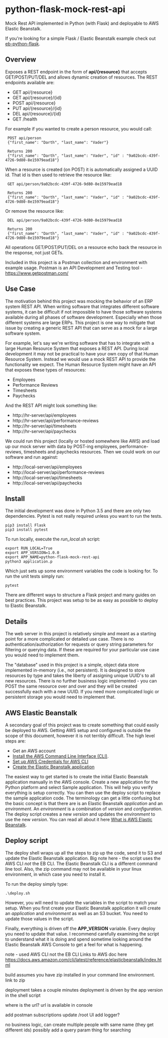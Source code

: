 # python-flask-mock-rest-api
Mock Rest API implemented in Python (with Flask) and deployable to AWS Elastic Beanstalk.

If you're looking for a simple Flask / Elastic Beanstalk example check out [eb-python-flask](https://github.com/aws-samples/eb-python-flask).

## Overview

Exposes a REST endpoint in the form of **api/{resource}** that accepts GET/POST/PUT/DEL and allows dynamic creation of resources. The REST endpoints available are:

* GET api/{resource}
* GET api/{resource}/{id}
* POST api/{resource}
* PUT api/{resource}/{id}
* DEL api/{resource}/{id}
* GET /health

For example if you wanted to create a person resource, you would call:
```
 POST api/person
 {"first_name": "Darth", "last_name": "Vader"}

 Returns 200
 {"first_name": "Darth", "last_name": "Vader", "id" : "9a02bcdc-439f-4726-9d80-8e15979ead18"}
```
When a resource is created (on POST) it is automatically assigned a UUID id. That id is then used to retrieve the resource like:
```
 GET api/person/9a02bcdc-439f-4726-9d80-8e15979ead18

 Returns 200
 {"first_name": "Darth", "last_name": "Vader", "id" : "9a02bcdc-439f-4726-9d80-8e15979ead18"}
```
Or remove the resource like:
```
 DEL api/person/9a02bcdc-439f-4726-9d80-8e15979ead18

 Returns 200
 {"first_name": "Darth", "last_name": "Vader", "id" : "9a02bcdc-439f-4726-9d80-8e15979ead18"}
```
All operations GET/POST/PUT/DEL on a resource echo back the resource in the response, not just GETs.

Included in this project is a Postman collection and environment with example usage. Postman is an API Development and Testing tool - https://www.getpostman.com/

## Use Case
The motivation behind this project was mocking the behavior of an ERP system REST API. When writing software that integrates different software systems, it can be difficult if not impossible to have those software systems available during all phases of software development.  Especially when those different systems are large ERPs. This project is one way to mitigate that issue by creating a generic REST API that can serve as a mock for a large software system.

For example, let's say we're writing software that has to integrate with a large Human Resource System that exposes a REST API. During local development it may not be practical to have your own copy of that Human Resource System. Instead we would use a mock REST API to provide the functionality we expect. The Human Resource System might have an API that exposes these types of resources:

* Employees
* Performance Reviews
* Timesheets
* Paychecks

And the REST API might look something like:

* http://hr-server/api/employees
* http://hr-server/api/performance-reviews
* http://hr-server/api/timesheets
* http://hr-server/api/paychecks

We could run this project (locally or hosted somewhere like AWS) and load up our mock server with data by POST-ing employees, performance-reviews, timesheets and paychecks resources. Then we could work on our software and run against:

* http://local-server/api/employees
* http://local-server/api/performance-reviews
* http://local-server/api/timesheets
* http://local-server/api/paychecks

## Install
The initial development was done in Python 3.5 and there are only two dependencies. Pytest is not really required unless you want to run the tests.

```
pip3 install Flask
pip3 install pytest
```

To run locally, execute the *run_local.sh* script:
```
export RUN_LOCAL=True
export APP_VERSION=1.0.0
export APP_NAME=python-flask-mock-rest-api
python3 application.p
```
Which just sets up some environment variables the code is looking for. To run the unit tests simply run:
```
pytest
```
There are different ways to structure a Flask project and many guides on best practices. This project was setup to be as easy as possible to deploy to Elastic Beanstalk.

## Details
The web server in this project is relatively simple and meant as a starting point for a more complicated or detailed use case. There is no authentication/authorization for requests or query string parameters for filtering or querying data. If these are required for your particular use case you would need to implement them.

The "database" used in this project is a simple, object data store implemented in-memory (i.e., not persistent). It is designed to store resources by type and takes the liberty of assigning unique UUID's to all new resources. There is no further business logic implemented - you can POST the same resource over and over and they will be created successfully each with a new UUID. If you need more complicated logic or persistent storage you would need to implement that.

## AWS Elastic Beanstalk
A secondary goal of this project was to create something that could easily be deployed to AWS. Getting AWS setup and configured is outside the scope of this document, however it is not terribly difficult. The high level steps are:

* Get an AWS account
* [Install the AWS Command Line Interface (CLI)](https://aws.amazon.com/cli/).
* [Set up AWS Credentials for AWS CLI](https://docs.aws.amazon.com/cli/latest/userguide/cli-chap-getting-started.html)
* [Create the Elastic Beanstalk application](https://docs.aws.amazon.com/elasticbeanstalk/latest/dg/GettingStarted.html)

The easiest way to get started is to create the initial Elastic Beanstalk application manually in the AWS console. Create a new application for the Python platform and select Sample application. This will help you verify everything is setup correctly. You can then use the deploy script to replace the sample application code. The terminology can get a little confusing but the basic concept is that there are is an Elastic Beanstalk *application* and an *environment*.  An *environment* is a combination of *version* and *configuration*. The deploy script creates a new *version* and updates the *environment* to use the new *version*. You can read all about it here [What is AWS Elastic Beanstalk](https://docs.aws.amazon.com/elasticbeanstalk/latest/dg/Welcome.html).

## Deploy script
The deploy shell wraps up all the steps to zip up the code, send it to S3 and update the Elastic Beanstalk application. Big note here - the script uses the AWS CLI *not* the EB CLI.  The Elastic Beanstalk CLI is a different command line tool. Also, the zip command may not be available in your linux environment, in which case you need to install it.

To run the deploy simply type:
```
.\deploy.sh
```
However, you will need to update the variables in the script to match your setup. When you first create your Elastic Beanstalk application it will create an *application* and *environment* as well as an S3 bucket.  You need to update those values in the script.

Finally, everything is driven off the **APP_VERSION** variable. Every deploy you need to update that value. I recommend carefully examining the script to understand what it is doing and spend sometime looking around the Elastic Beanstalk AWS Console to get a feel for what is happening.


note - used AWS CLI not the EB CLI
Links to AWS doc here
https://docs.aws.amazon.com/cli/latest/reference/elasticbeanstalk/index.html

build assumes you have zip installed in your command line environment. link to zip

deployment takes a couple minutes
deployment is driven by the app version in the shell script

where is the url?
url is available in console

add postman subscriptions
update /root UI
add logger?


no business logic, can create multiple people with same name (they get different ids)
possibly add a query param thing for searching
